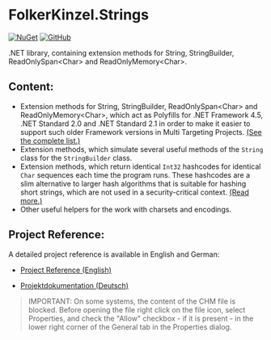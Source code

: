 # FolkerKinzel.Strings
[![NuGet](https://img.shields.io/nuget/v/FolkerKinzel.Strings)](https://www.nuget.org/packages/FolkerKinzel.Strings/)
[![GitHub](https://img.shields.io/github/license/FolkerKinzel/Strings)](https://github.com/FolkerKinzel/Strings/blob/master/LICENSE)

.NET library, containing extension methods for String, 
StringBuilder, ReadOnlySpan&lt;Char&gt; and ReadOnlyMemory&lt;Char&gt;.

## Content:
* Extension methods for String, 
StringBuilder, ReadOnlySpan&lt;Char&gt; and ReadOnlyMemory&lt;Char&gt;, which act as Polyfills for .NET Framework 4.5,
.NET Standard 2.0 and .NET Standard 2.1 in order to make it easier to support
such older Framework versions in Multi Targeting Projects. [(See the complete list.)](https://github.com/FolkerKinzel/Strings/blob/master/docs/PackageReleaseNotes/3.0.0-beta/Polyfills.md)
* Extension methods, which simulate several useful methods of the `String` class 
for the `StringBuilder` class.
* Extension methods, which return identical `Int32` hashcodes for 
identical `Char` sequences each time the program runs. These hashcodes
are a slim alternative to larger hash algorithms
that is suitable for hashing short strings, which
are not used in a security-critical context. [(Read more.)](https://github.com/FolkerKinzel/Strings/blob/master/docs/PackageReleaseNotes/2.0.0/PersistableHashCodeExample.md)
* Other useful helpers for the work with charsets and encodings.

## Project Reference:
A detailed project reference is available in English and German:

* [Project Reference (English)](https://github.com/FolkerKinzel/Strings/blob/master/ProjectReference/3.0.0/FolkerKinzel.Strings.Reference.en.chm)

* [Projektdokumentation (Deutsch)](https://github.com/FolkerKinzel/Strings/blob/master/ProjectReference/3.0.0/FolkerKinzel.Strings.Doku.de.chm)

> IMPORTANT: On some systems, the content of the CHM file is blocked. Before opening the file
>  right click on the file icon, select Properties, and check the "Allow" checkbox - if it 
> is present - in the lower right corner of the General tab in the Properties dialog.
